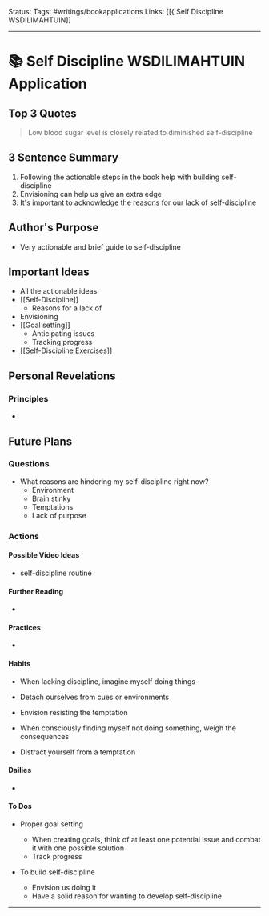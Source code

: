 Status: 
Tags: #writings/bookapplications
Links: [[{ Self Discipline WSDILIMAHTUIN]]
___
# 📚 Self Discipline WSDILIMAHTUIN Application
## Top 3 Quotes
>  Low blood sugar level is closely related to diminished self-discipline

>

>
## 3 Sentence Summary
1.  Following the actionable steps in the book help with building self-discipline
2. Envisioning can help us give an extra edge
3. It's important to acknowledge the reasons for our lack of self-discipline
## Author's Purpose
-  Very actionable and brief guide to self-discipline
## Important Ideas
- All the actionable ideas
- [[Self-Discipline]]
	- Reasons for a lack of
- Envisioning
- [[Goal setting]]
	- Anticipating issues
	- Tracking progress
- [[Self-Discipline Exercises]]
## Personal Revelations
### Principles
- 
## Future Plans
### Questions
- What reasons are hindering my self-discipline right now?
	- Environment
	- Brain stinky
	- Temptations
	- Lack of purpose
### Actions
#### Possible Video Ideas
- self-discipline routine
#### Further Reading
- 
#### Practices
- 
#### Habits

- When lacking discipline, imagine myself doing things
- Detach ourselves from cues or environments
- Envision resisting the temptation

- When consciously finding myself not doing something, weigh the consequences
- Distract yourself from a temptation
#### Dailies
- 
#### To Dos
- Proper goal setting
	-  When creating goals, think of at least one potential issue and combat it with one possible solution
	-  Track progress

- To build self-discipline
	- Envision us doing it
	- Have a solid reason for wanting to develop self-discipline
___